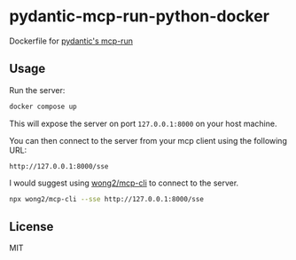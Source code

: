 # pydantic-mcp-run-python-docker

Dockerfile for [pydantic's mcp-run](https://github.com/pydantic/pydantic-ai/tree/main/mcp-run-python)

## Usage

Run the server:

```bash
docker compose up
```

This will expose the server on port `127.0.0.1:8000` on your host machine.

You can then connect to the server from your mcp client using the following URL:

```
http://127.0.0.1:8000/sse
```

I would suggest using [wong2/mcp-cli](https://github.com/wong2/mcp-cli) to connect to the server.

```bash
npx wong2/mcp-cli --sse http://127.0.0.1:8000/sse
```

## License

MIT